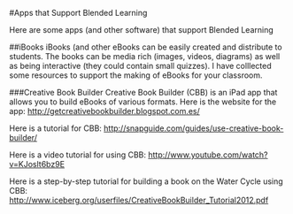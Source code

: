 #Apps that Support Blended Learning

Here are some apps (and other software) that support Blended Learning

##iBooks
iBooks (and other eBooks can be easily created and distribute to students.
The books can be media rich (images, videos, diagrams) as well as being interactive (they could contain small quizzes).
I have colllected some resources to support the making of eBooks for your classroom.

###Creative Book Builder
Creative Book Builder (CBB) is an iPad app that allows you to build eBooks of various formats.
Here is the website for the app:
http://getcreativebookbuilder.blogspot.com.es/

Here is a tutorial for CBB:
http://snapguide.com/guides/use-creative-book-builder/

Here is a video tutorial for using CBB:
http://www.youtube.com/watch?v=KJoslt6bz9E

Here is a step-by-step tutorial for building a book on the Water Cycle using CBB:
http://www.iceberg.org/userfiles/CreativeBookBuilder_Tutorial2012.pdf
